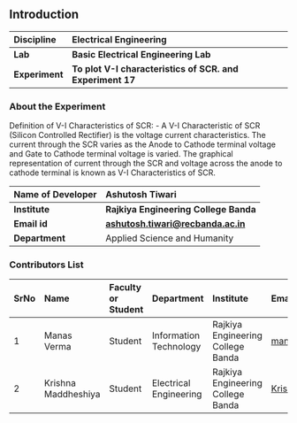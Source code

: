 ## Introduction


<b>Discipline | <b>Electrical Engineering
:--|:--|
<b> Lab | <b> Basic Electrical Engineering Lab
<b> Experiment|     <b> To plot V-I characteristics of SCR. and Experiment 17

### About the Experiment 
Definition of V-I Characteristics of SCR: -
A V-I Characteristic of SCR (Silicon Controlled Rectifier) is the voltage current characteristics.
The current through the SCR varies as the Anode to Cathode terminal
voltage and Gate to Cathode terminal voltage is varied.
The graphical representation of current through the SCR and voltage across the anode to
cathode terminal is known as V-I Characteristics of SCR.

<b>Name of Developer | <b> Ashutosh Tiwari
:--|:--|
<b> Institute | <b>Rajkiya Engineering College Banda  
<b> Email id|     <b> ashutosh.tiwari@recbanda.ac.in
<b> Department |   Applied Science and Humanity

### Contributors List

SrNo | Name | Faculty or Student | Department| Institute | Email id
:--|:--|:--|:--|:--|:--|
1 |Manas Verma |Student |Information Technology |Rajkiya Engineering College Banda | manasverma012345@gmail.com 
2 |Krishna Maddheshiya|Student |Electrical Engineering |Rajkiya Engineering College Banda|Krishna70680@gmail.com
